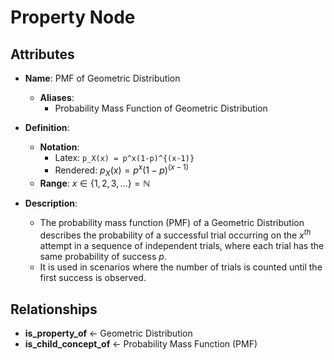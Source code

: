 # Property Node

## Attributes

- **Name**: PMF of Geometric Distribution
  - **Aliases**: 
    - Probability Mass Function of Geometric Distribution

- **Definition**: 
  - **Notation**: 
    - Latex: `p_X(x) = p^x(1-p)^{(x-1)}`
    - Rendered: $p_X(x) = p^x(1-p)^{(x-1)}$
  - **Range**: $x \in \{1, 2, 3, \dots\} = \mathbb{N}$

- **Description**: 
  - The probability mass function (PMF) of a Geometric Distribution describes the probability of a successful trial occurring on the $x^{th}$ attempt in a sequence of independent trials, where each trial has the same probability of success $p$. 
  - It is used in scenarios where the number of trials is counted until the first success is observed.

  
## Relationships

- **is_property_of** ← Geometric Distribution
- **is_child_concept_of** ← Probability Mass Function (PMF)